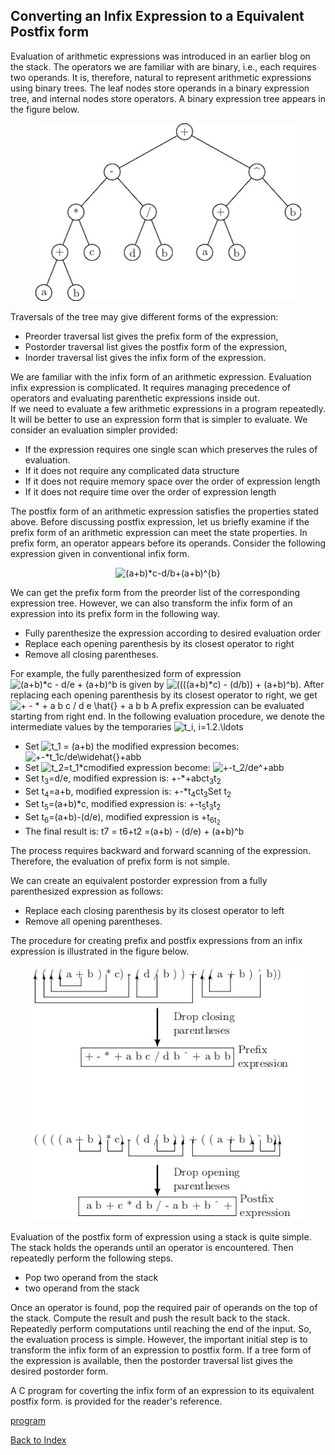 ## Converting an Infix Expression to a Equivalent Postfix form

Evaluation of arithmetic expressions was introduced in an earlier blog on 
the stack. The operators we are familiar with are binary, i.e., each requires two operands. It is, therefore, natural to represent arithmetic expressions 
using binary trees. The leaf nodes store operands in a binary expression tree, and internal nodes store operators. A binary expression tree appears in the figure below. 
<p align="center">
<img src="../images/expressionTree.jpg">
</p>
Traversals of the tree may give different forms of the expression:

- Preorder traversal list gives the prefix form of the expression,
- Postorder traversal list gives the postfix form of the expression,
- Inorder traversal list gives the infix form of the expression.

We are familiar with the infix form of an arithmetic expression. Evaluation infix expression is complicated. 
It requires managing precedence of operators and evaluating parenthetic expressions inside out.  
If we need to evaluate a few arithmetic expressions in a program repeatedly. It will be better to use an expression form that is 
simpler to evaluate. We consider an evaluation simpler provided:

- If the expression requires one single scan which preserves the rules of evaluation.
- If it does not require any complicated data structure
- If it does not require memory space over the order of expression length
- If it does not require time over the order of expression length

The postfix form of an arithmetic expression satisfies the properties stated above. Before discussing postfix expression, let us briefly examine if
the prefix form of an arithmetic expression can meet the state properties. In prefix form, an operator appears before its operands. 
Consider the following expression given in conventional infix form. 
<p align="center">
  <img src="https://latex.codecogs.com/svg.image?(a&plus;b)*c-d/b&plus;(a&plus;b)^{b}" title="(a+b)*c-d/b+(a+b)^{b}" />
</p>
We can get the prefix form from the preorder list of the corresponding expression tree. However, we can also transform the infix form of an 
expression into its prefix form in the following way.

- Fully parenthesize the expression according to desired evaluation order
- Replace each opening parenthesis by its closest operator to right
- Remove all closing parentheses.

For example, the fully parenthesized form of  expression 
<img src="https://latex.codecogs.com/svg.image?(a&plus;b)*c&space;-&space;d/e&space;&plus;&space;(a&plus;b)^b" title="(a+b)*c - d/e + (a+b)^b" /> is given by <img src="https://latex.codecogs.com/svg.image?((((a&plus;b)*c)&space;-&space;(d/b))&space;&plus;&space;(a&plus;b)^b)" title="((((a+b)*c) - (d/b)) + (a+b)^b)" />.
After replacing each opening parenthesis by its closest operator to right, we get
<img src="https://latex.codecogs.com/svg.image?&plus;&space;-&space;*&space;&plus;&space;a&space;b&space;c&space;/&space;d&space;e&space;\hat{}&space;&plus;&space;a&space;b&space;b" title="+ - * + a b c / d e \hat{} + a b b" />
A prefix expression can be evaluated starting from right end. In the following evaluation procedure, we denote the intermediate values by the temporaries 
<img src="https://latex.codecogs.com/svg.image?t_i,&space;i=1.2.\ldots" title="t_i, i=1.2.\ldots" />

- Set <img src="https://latex.codecogs.com/svg.image?t_1&space;=&space;(a&plus;b)" title="t_1 = (a+b)" /> the modified expression becomes:<img src="https://latex.codecogs.com/svg.image?&plus;-*t_1c/de&nbsp;\widehat{}&plus;abb" title="+-*t_1c/de\widehat{}+abb" /> 
- Set <img src="https://latex.codecogs.com/svg.image?t_2=t_1*c" title="t_2=t_1*c" />modified expression become: <img src="https://latex.codecogs.com/svg.image?&plus;-t_2/de^&plus;abb" title="+-t_2/de^+abb" />
- Set t<sub>3</sub>=d/e, modified expression is: +-*+abct<sub>3</sub>t<sub>2</sub>
- Set t<sub>4</sub>=a+b, modified expression is: +-*t<sub>4</sub>ct<sub>3</sub>Set t<sub>2</sub>
- Set t<sub>5</sub>=(a+b)*c, modified expression is: +-t<sub>5</sub>t<sub>3</sub>t<sub>2</sub>
- Set t<sub>6</sub>=(a+b)-(d/e), modified expression is +t<sub>6t<sub>2
- The final result is: t</sub>7</sub> = t</sub>6</sub>+t</sub>2</sub> =(a+b) - (d/e) + (a+b)^b

The process requires backward and forward scanning of the expression. Therefore, the evaluation of prefix form is not simple.

We can create an equivalent postorder expression from a fully parenthesized expression as follows:
<ul>
<li>Replace each closing parenthesis by its closest operator to left</li>
<li>Remove all opening parentheses.</li>
</ul>
The procedure for creating prefix and postfix expressions from an infix expression is illustrated in the figure below.
<p align="center">
<img src="../images/infixPostfix.jpg">
</p>
Evaluation of the postfix form of expression using a stack is quite simple. The stack holds the operands until an operator is encountered. Then repeatedly
perform the following steps.
<ul>
<li>Pop two operand from the stack</li>
<li>two operand from the stack</li>
</ul>
Once an operator is found, pop the required pair of operands on the top of the stack. Compute the result and push the result back to the stack. 
Repeatedly perform computations until reaching the end of the input. So, the evaluation process is simple.
However, the important initial step is to transform the infix form of an expression to postfix form. If a tree form of the expression is available, 
then the postorder traversal list gives the desired postorder form.  

A C program for coverting the infix form of an expression to its equivalent postfix form.
is provided for the reader's reference.

[program](../CODES/infixToPostfixConverter/index.md)

[Back to Index](../index.md)
